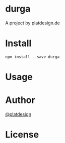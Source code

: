 # durga

A project by platdesign.de


# Install

`npm install --save durga`

# Usage


# Author

[@platdesign](https://twitter.com/platdesign)

# License
